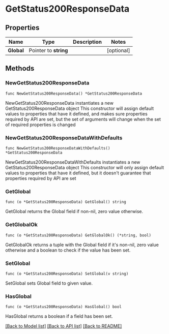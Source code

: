 # GetStatus200ResponseData

## Properties

Name | Type | Description | Notes
------------ | ------------- | ------------- | -------------
**Global** | Pointer to **string** |  | [optional] 

## Methods

### NewGetStatus200ResponseData

`func NewGetStatus200ResponseData() *GetStatus200ResponseData`

NewGetStatus200ResponseData instantiates a new GetStatus200ResponseData object
This constructor will assign default values to properties that have it defined,
and makes sure properties required by API are set, but the set of arguments
will change when the set of required properties is changed

### NewGetStatus200ResponseDataWithDefaults

`func NewGetStatus200ResponseDataWithDefaults() *GetStatus200ResponseData`

NewGetStatus200ResponseDataWithDefaults instantiates a new GetStatus200ResponseData object
This constructor will only assign default values to properties that have it defined,
but it doesn't guarantee that properties required by API are set

### GetGlobal

`func (o *GetStatus200ResponseData) GetGlobal() string`

GetGlobal returns the Global field if non-nil, zero value otherwise.

### GetGlobalOk

`func (o *GetStatus200ResponseData) GetGlobalOk() (*string, bool)`

GetGlobalOk returns a tuple with the Global field if it's non-nil, zero value otherwise
and a boolean to check if the value has been set.

### SetGlobal

`func (o *GetStatus200ResponseData) SetGlobal(v string)`

SetGlobal sets Global field to given value.

### HasGlobal

`func (o *GetStatus200ResponseData) HasGlobal() bool`

HasGlobal returns a boolean if a field has been set.


[[Back to Model list]](../README.md#documentation-for-models) [[Back to API list]](../README.md#documentation-for-api-endpoints) [[Back to README]](../README.md)


